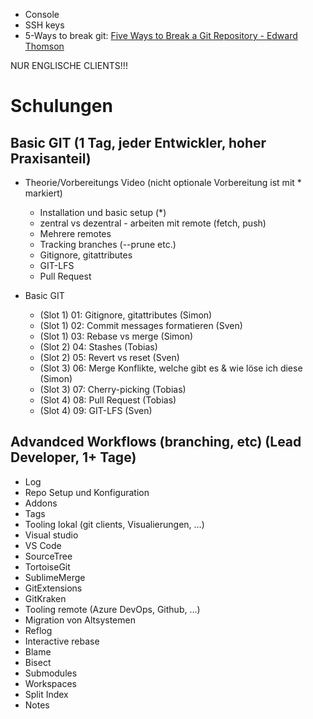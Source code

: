 * Console
* SSH keys
* 5-Ways to break git: [Five Ways to Break a Git Repository - Edward Thomson](https://youtu.be/uwJI-_08mCs)

NUR ENGLISCHE CLIENTS!!!

# Schulungen
## Basic GIT (1 Tag, jeder Entwickler, hoher Praxisanteil)
* Theorie/Vorbereitungs Video (nicht optionale Vorbereitung ist mit * markiert)
  * Installation und basic setup (*)
  * zentral vs dezentral - arbeiten mit remote (fetch, push)
  * Mehrere remotes
  * Tracking branches (--prune etc.)
  * Gitignore, gitattributes
  * GIT-LFS
  * Pull Request

* Basic GIT
  * (Slot 1) 01: Gitignore, gitattributes (Simon)
  * (Slot 1) 02: Commit messages formatieren (Sven)
  * (Slot 1) 03: Rebase vs merge (Simon)
  * (Slot 2) 04: Stashes (Tobias)
  * (Slot 2) 05: Revert vs reset (Sven)
  * (Slot 3) 06: Merge Konflikte, welche gibt es & wie löse ich diese (Simon)
  * (Slot 3) 07: Cherry-picking (Tobias)
  * (Slot 4) 08: Pull Request (Tobias)
  * (Slot 4) 09: GIT-LFS (Sven)

## Advandced Workflows (branching, etc) (Lead Developer, 1+ Tage)
* Log
* Repo Setup und Konfiguration
* Addons
* Tags
* Tooling lokal (git clients, Visualierungen, …)
* Visual studio
* VS Code
* SourceTree
* TortoiseGit
* SublimeMerge
* GitExtensions
* GitKraken
* Tooling remote (Azure DevOps, Github, …)
* Migration von Altsystemen
* Reflog
* Interactive rebase
* Blame
* Bisect
* Submodules
* Workspaces
* Split Index
* Notes
